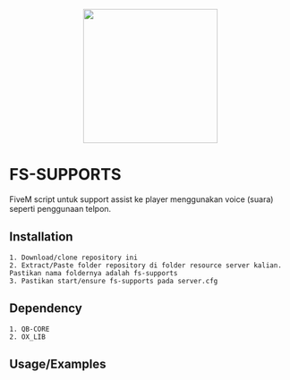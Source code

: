 <p align="center">
  <img width="240" height="240" src="https://cdn.discordapp.com/attachments/1078837522882367508/1114897951177855059/fstech_logo.png">
</p>

# FS-SUPPORTS

FiveM script untuk support assist ke player menggunakan voice (suara) seperti penggunaan telpon.

## Installation

    1. Download/clone repository ini
    2. Extract/Paste folder repository di folder resource server kalian. Pastikan nama foldernya adalah fs-supports
    3. Pastikan start/ensure fs-supports pada server.cfg

## Dependency
    1. QB-CORE
    2. OX_LIB

## Usage/Examples



 
